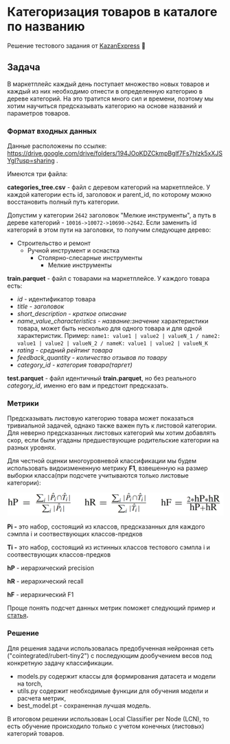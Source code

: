 # Категоризация товаров в каталоге по названию

Решение тестового задания от [KazanExpress](https://kazanexpress.ru/) 🛒

## Задача

В маркетплейс каждый день поступает множество новых товаров и каждый из них необходимо отнести в определенную категорию в  дереве категорий. На это тратится много сил и времени, поэтому мы хотим научиться предсказывать категорию на основе названий и параметров товаров. 

### **Формат входных данных**

Данные расположены по ссылке: https://drive.google.com/drive/folders/194JOoKDZCkmpBglf7Fs7hlzk5xXJSYgI?usp=sharing .

Имеются три файла: 

**categories_tree.csv** - файл с деревом категорий на маркетплейсе. У каждой категории есть id, заголовок и parent_id, по которому можно восстановить полный путь категории.

Допустим у категории `2642` заголовок "Мелкие инструменты", а путь в дереве категорий - `10016->10072->10690->2642`. Если заменить id категорий в этом пути на заголовки, то получим следующее дерево:

- Строительство и ремонт
    - Ручной инструмент и оснастка
        - Столярно-слесарные инструменты
            - Мелкие инструменты

**train.parquet** - файл с товарами на маркетплейсе. 
У каждого товара есть:

- *id* - идентификатор товара
- *title - заголовок*
- *short_description - краткое описание*
- *name_value_characteristics - название:значение* характеристики товара, может быть несколько для одного товара и для одной характеристик. Пример: `name1: value1 | value2 | valueN_1 / name2: value1 | value2 | valueN_2 / nameK: value1 | value2 | valueN_K`
- *rating - средний рейтинг товара*
- *feedback_quantity - количество отзывов по товару*
- *category_id - категория товара(таргет)*

**test.parquet** - файл идентичный **train.parquet**, но без реального *category_id*, именно его вам и предстоит предсказать.


### Метрики

Предсказывать листовую категорию товара может показаться тривиальной задачей, однако также важен путь к листовой категории. Для неверно предсказанных листовых категорий мы хотим добавлять скор, если были угаданы предшествующие родительские категории на разных уровнях.

Для честной оценки многоуровневой классификации мы будем использовать видоизмененную метрику **F1**, взвешенную на размер выборки класса(при подсчете учитываются только листовые категории):

![Untitled](https://github.com/Irinas5555/Categorization-of-products-in-the-catalog-by-name/blob/main/Picture1.png)

**Pi -** это набор, состоящий из классов, предсказанных для каждого сэмпла i и соотвествующих классов-предков

**Ti -** это набор, состоящий из истинных классов тестового сэмпла i и соотвествующих классов-предков

**hP** - иерархический precision

**hR** - иерархический recall

**hF** - иерархический F1 

Проще понять подсчет данных метрик поможет следующий пример и [статья](https://www.cs.kent.ac.uk/people/staff/aaf/pub_papers.dir/DMKD-J-2010-Silla.pdf)**.**

### Решение

Для решения задачи использовалась предобученная нейронная сеть ("cointegrated/rubert-tiny2") с последующим дообучением весов под конкретную задачу классификации. 
- models.py содержит классы для формирования датасета и модели на torch,
- utils.py содержит необходимые функции для обучения модели и расчета метрик,
- best_model.pt - сохраненная лучшая модель.

В итоговом решении использован Local Classifier per Node (LCN), то есть  обучение происходило только с учетом конечных (листовых) категорий товаров.